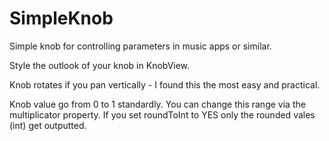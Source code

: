 SimpleKnob
==========

Simple knob for controlling parameters in music apps or similar.

Style the outlook of your knob in KnobView.

Knob rotates if you pan vertically - I found this the most easy and practical.

Knob value go from 0 to 1 standardly. You can change this range via the multiplicator property.
If you set roundToInt to YES only the rounded vales (int) get outputted.
